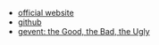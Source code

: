 - [official website](http://gevent.org)
- [github](https://github.com/gevent)
- [gevent: the Good, the Bad, the Ugly](https://code.mixpanel.com/2010/10/29/gevent-the-good-the-bad-the-ugly/)